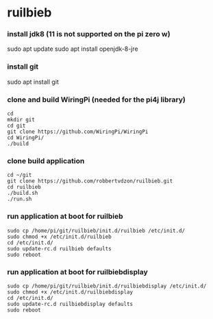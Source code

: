 # ruilbieb

### install jdk8 (11 is not supported on the pi zero w)
sudo apt update
sudo apt install openjdk-8-jre

### install git
sudo apt install git


### clone and build WiringPi (needed for the pi4j library)
```
cd
mkdir git
cd git
git clone https://github.com/WiringPi/WiringPi
cd WiringPi/
./build
```

### clone build application
```
cd ~/git
git clone https://github.com/robbertvdzon/ruilbieb.git
cd ruilbieb
./build.sh
./run.sh
```

### run application at boot for ruilbieb
```
sudo cp /home/pi/git/ruilbieb/init.d/ruilbieb /etc/init.d/
sudo chmod +x /etc/init.d/ruilbieb
cd /etc/init.d/
sudo update-rc.d ruilbieb defaults
sudo reboot
```

### run application at boot for ruilbiebdisplay
```
sudo cp /home/pi/git/ruilbieb/init.d/ruilbiebdisplay /etc/init.d/
sudo chmod +x /etc/init.d/ruilbiebdisplay
cd /etc/init.d/
sudo update-rc.d ruilbiebdisplay defaults
sudo reboot
```